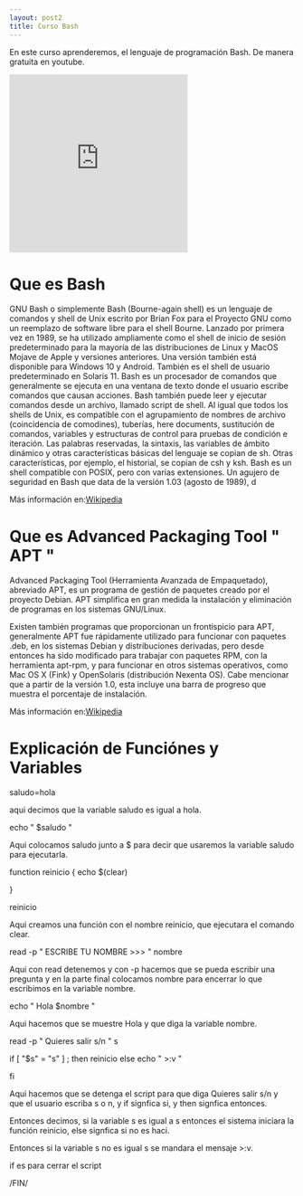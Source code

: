 ```yaml
---
layout: post2
title: Curso Bash
---
```


En este curso aprenderemos, el lenguaje de programación Bash.
De manera gratuita en youtube.

<iframe width="315" height="315" src="https://www.youtube.com/embed/videoseries?list=PLXlUQkUlBNQM8E4ElZgpGJHkh1kSe31QO" frameborder="0" allow="accelerometer; autoplay; encrypted-media; gyroscope; picture-in-picture" allowfullscreen></iframe>

# Que es Bash

GNU Bash o simplemente Bash (Bourne-again shell) es un lenguaje de comandos y shell de Unix escrito por Brian Fox para el Proyecto GNU como un reemplazo de software libre para el shell Bourne. Lanzado por primera vez en 1989, se ha utilizado ampliamente como el shell de inicio de sesión predeterminado para la mayoría de las distribuciones de Linux y MacOS Mojave de Apple y versiones anteriores. Una versión también está disponible para Windows 10 y Android.  También es el shell de usuario predeterminado en Solaris 11.
Bash es un procesador de comandos que generalmente se ejecuta en una ventana de texto donde el usuario escribe comandos que causan acciones. Bash también puede leer y ejecutar comandos desde un archivo, llamado script de shell. Al igual que todos los shells de Unix, es compatible con el agrupamiento de nombres de archivo (coincidencia de comodines), tuberías, here documents, sustitución de comandos, variables y estructuras de control para pruebas de condición e iteración. Las palabras reservadas, la sintaxis, las variables de ámbito dinámico y otras características básicas del lenguaje se copian de sh. Otras características, por ejemplo, el historial, se copian de csh y ksh. Bash es un shell compatible con POSIX, pero con varias extensiones.
Un agujero de seguridad en Bash que data de la versión 1.03 (agosto de 1989), d

Más información en: ​<a href="https://es.wikipedia.org/wiki/Bash" target="_blank">Wikipedia</a>

# Que es Advanced Packaging Tool " APT "

Advanced Packaging Tool (Herramienta Avanzada de Empaquetado), abreviado APT, es un programa de gestión de paquetes creado por el proyecto Debian. APT simplifica en gran medida la instalación y eliminación de programas en los sistemas GNU/Linux.

Existen también programas que proporcionan un frontispicio para APT, generalmente
APT fue rápidamente utilizado para funcionar con paquetes .deb, en los sistemas Debian y distribuciones derivadas, pero desde entonces ha sido modificado para trabajar con paquetes RPM, con la herramienta apt-rpm, y para funcionar en otros sistemas operativos, como Mac OS X (Fink) y OpenSolaris (distribución Nexenta OS). Cabe mencionar que a partir de la versión 1.0, esta incluye una barra de progreso que muestra el porcentaje de instalación.

Más información en: ​<a href="https://es.wikipedia.org/wiki/Advanced_Packaging_Tool" target="_blank">Wikipedia</a>

# Explicación de Funciónes y Variables

saludo=hola

aqui decimos que la variable saludo es igual a hola.

echo " $saludo "

Aqui colocamos saludo junto a $ para decir que usaremos la variable saludo para ejecutarla.

function reinicio {
           echo $(clear)

}

reinicio

Aqui creamos una función con el nombre reinicio, que ejecutara el comando clear.

read -p "          ESCRIBE TU NOMBRE >>> " nombre

Aqui con read detenemos y con -p hacemos que se pueda escribir una pregunta y en la parte  final colocamos nombre para encerrar lo que escribimos en la variable nombre.

echo " Hola $nombre "

Aqui hacemos que se muestre Hola y que diga la variable nombre.

read -p "       Quieres salir s/n " s

if [ "$s" = "s" ] ; then
           reinicio
 else
           echo " >:v "

fi

Aqui hacemos que se detenga el script para que diga Quieres salir s/n y que el usuario escriba s o n, y  if signfica si, y then signfica entonces.

Entonces decimos, si la variable s es igual a   s entonces el sistema iniciara la función reinicio, else signfica si no es haci.

Entonces si la variable s no es igual s se mandara el mensaje >:v.

if es para cerrar el script

/FIN/
